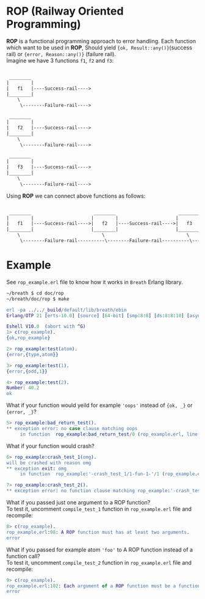 # ROP (Railway Oriented Programming)
**ROP** is a functional programming approach to error handling. Each function which want to be used in **ROP**, Should yield `{ok, Result::any()}`(success rail) or `{error, Reason::any()}` (failure rail).  
Imagine we have 3 functions `f1`, `f2` and `f3`:  
```txt

 ________
|        |                     
|   f1   |----Success-rail---->
|________|
    \
     \--------Failure-rail---->

 ________
|        |                     
|   f2   |----Success-rail---->
|________|
    \
     \--------Failure-rail---->

 ________
|        |                     
|   f3   |----Success-rail---->
|________|
    \
     \--------Failure-rail---->
```

Using **ROP** we can connect above functions as follows:  
```txt

 ________                       ________                       ________
|        |                     |        |                     |        |
|   f1   |----Success-rail---->|   f2   |----Success-rail---->|   f3   |----Success-rail---->
|________|                     |________|                     |________|
    \                              \                              \
     \--------Failure-rail----------\--------Failure-rail----------\--------Failure-rail---->
```

# Example
See `rop_example.erl` file to know how it works in `Breath` Erlang library.  
```sh
~/breath $ cd doc/rop
~/breath/doc/rop $ make
```
```erlang
erl -pa ../../_build/default/lib/breath/ebin
Erlang/OTP 21 [erts-10.0] [source] [64-bit] [smp:8:8] [ds:8:8:10] [async-threads:1] [hipe]

Eshell V10.0  (abort with ^G)
1> c(rop_example).
{ok,rop_example}

2> rop_example:test(atom).
{error,{type,atom}}

3> rop_example:test(1).   
{error,{odd,1}}

4> rop_example:test(2).
Number: 40.2
ok
```

What if your function would yeild for example `'oops'` instead of `{ok, _}` or `{error, _}`?  
```erlang
5> rop_example:bad_return_test(). 
** exception error: no case clause matching oops
     in function  rop_example:bad_return_test/0 (rop_example.erl, line 78)
```

What if your function would crash?  
```erlang
6> rop_example:crash_test_1(omg).
will be crashed with reason omg
** exception exit: omg
     in function  rop_example:'-crash_test_1/1-fun-1-'/1 (rop_example.erl, line 86)

7> rop_example:crash_test_2().   
** exception error: no function clause matching rop_example:'-crash_test_2/0-fun-1-'(nomatch) (rop_example.erl, line 93)
```

What if you passed just one argument to a ROP function?  
To test it, uncomment `compile_test_1` function in `rop_example.erl` file and recompile:  
```erlang
8> c(rop_example).
rop_example.erl:98: A ROP function must has at least two arguments.
error
```

What if you passed for example atom `'foo'` to A ROP function instead of a function call?  
To test it, uncomment `compile_test_2` function in `rop_example.erl` file and recompile:  
```erlang
9> c(rop_example).
rop_example.erl:102: Each argument of a ROP function must be a function call.
error
```
